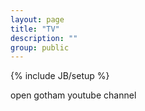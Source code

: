 ```yaml
---
layout: page
title: "TV"
description: ""
group: public
---
```

{% include JB/setup %}


open gotham youtube channel
